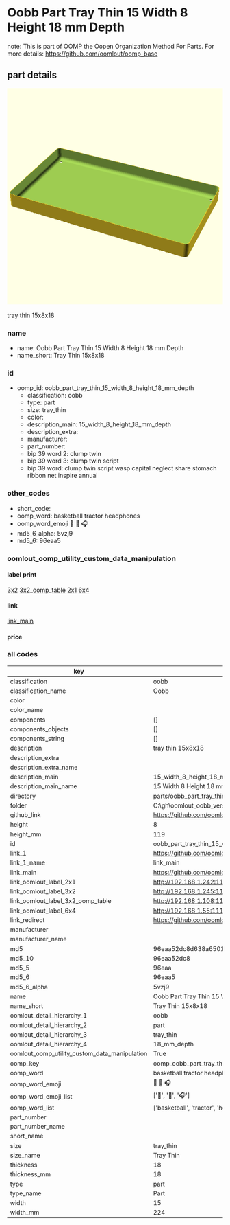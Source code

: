 # Oobb Part Tray Thin 15 Width 8 Height 18 mm Depth  

note: This is part of OOMP the Oopen Organization Method For Parts. For more details: https://github.com/oomlout/oomp_base

##  part details
  

[![](3dpr.png)](3dpr.png)

tray thin 15x8x18



### name
* name: Oobb Part Tray Thin 15 Width 8 Height 18 mm Depth
* name_short: Tray Thin 15x8x18 
### id
* oomp_id: oobb_part_tray_thin_15_width_8_height_18_mm_depth
  * classification: oobb
  * type: part
  * size: tray_thin
  * color: 
  * description_main: 15_width_8_height_18_mm_depth
  * description_extra: 
  * manufacturer: 
  * part_number: 
  * bip 39 word 2: clump twin
  * bip 39 word 3: clump twin script
  * bip 39 word: clump twin script wasp capital neglect share stomach ribbon net inspire annual

### other_codes
* short_code: 
* oomp_word: basketball tractor headphones
* oomp_word_emoji :basketball: :tractor: :headphones:
* md5_6_alpha: 5vzj9
* md5_6: 96eaa5






### oomlout_oomp_utility_custom_data_manipulation
#### label print
[3x2](http://192.168.1.245:1112/?label=oomp%205vzj9)
[3x2_oomp_table](http://192.168.1.108:1112/?label=oomp%205vzj9)
[2x1](http://192.168.1.242:1112/?label=oomp%205vzj9)
[6x4](http://192.168.1.55:1112/?label=oomp%205vzj9)    

#### link

[link_main](https://github.com/oomlout/oomlout_oobb_version_4_generated_parts/tree/main/navigation_oomp/oobb/part/tray_thin/15_width_8_height_18_mm_depth/part)                              

#### price







### all codes 
| key | value |  
| --- | --- |  
| classification | oobb |  
| classification_name | Oobb |  
| color |  |  
| color_name |  |  
| components | [] |  
| components_objects | [] |  
| components_string | [] |  
| description | tray thin 15x8x18 |  
| description_extra |  |  
| description_extra_name |  |  
| description_main | 15_width_8_height_18_mm_depth |  
| description_main_name | 15 Width 8 Height 18 mm Depth |  
| directory | parts/oobb_part_tray_thin_15_width_8_height_18_mm_depth |  
| folder | C:\gh\oomlout_oobb_version_4_generated_parts\parts\oobb_part_tray_thin_15_width_8_height_18_mm_depth |  
| github_link | https://github.com/oomlout/oomlout_oomp_part_src/tree/main/parts/oobb_part_tray_thin_15_width_8_height_18_mm_depth |  
| height | 8 |  
| height_mm | 119 |  
| id | oobb_part_tray_thin_15_width_8_height_18_mm_depth |  
| link_1 | https://github.com/oomlout/oomlout_oobb_version_4_generated_parts/tree/main/navigation_oomp/oobb/part/tray_thin/15_width_8_height_18_mm_depth/part |  
| link_1_name | link_main |  
| link_main | https://github.com/oomlout/oomlout_oobb_version_4_generated_parts/tree/main/navigation_oomp/oobb/part/tray_thin/15_width_8_height_18_mm_depth/part |  
| link_oomlout_label_2x1 | http://192.168.1.242:1112/?label=oomp%205vzj9 |  
| link_oomlout_label_3x2 | http://192.168.1.245:1112/?label=oomp%205vzj9 |  
| link_oomlout_label_3x2_oomp_table | http://192.168.1.108:1112/?label=oomp%205vzj9 |  
| link_oomlout_label_6x4 | http://192.168.1.55:1112/?label=oomp%205vzj9 |  
| link_redirect | https://github.com/oomlout/oomlout_oobb_version_4_generated_parts/tree/main/parts/oobb_tray_thin_15_08_18 |  
| manufacturer |  |  
| manufacturer_name |  |  
| md5 | 96eaa52dc8d638a650110f79837ad962 |  
| md5_10 | 96eaa52dc8 |  
| md5_5 | 96eaa |  
| md5_6 | 96eaa5 |  
| md5_6_alpha | 5vzj9 |  
| name | Oobb Part Tray Thin 15 Width 8 Height 18 mm Depth |  
| name_short | Tray Thin 15x8x18  |  
| oomlout_detail_hierarchy_1 | oobb |  
| oomlout_detail_hierarchy_2 | part |  
| oomlout_detail_hierarchy_3 | tray_thin |  
| oomlout_detail_hierarchy_4 | 18_mm_depth |  
| oomlout_oomp_utility_custom_data_manipulation | True |  
| oomp_key | oomp_oobb_part_tray_thin_15_width_8_height_18_mm_depth |  
| oomp_word | basketball tractor headphones |  
| oomp_word_emoji | :basketball: :tractor: :headphones: |  
| oomp_word_emoji_list | [':basketball:', ':tractor:', ':headphones:'] |  
| oomp_word_list | ['basketball', 'tractor', 'headphones'] |  
| part_number |  |  
| part_number_name |  |  
| short_name |  |  
| size | tray_thin |  
| size_name | Tray Thin |  
| thickness | 18 |  
| thickness_mm | 18 |  
| type | part |  
| type_name | Part |  
| width | 15 |  
| width_mm | 224 |  
